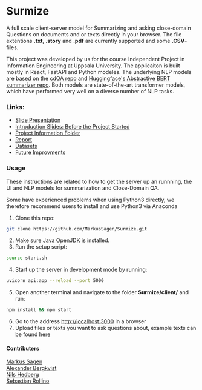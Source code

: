 # Surmize
A full scale client-server model for Summarizing and asking close-domain Questions on documents and or texts directly in your browser. The file extentions **.txt**, **.story** and **.pdf** are currently supported and some **.CSV**-files.    
   
This project was developed by us for the course Independent Project in Information Engineering at Uppsala University. The applicaiton is built mostly in React, FastAPI and Python modeles. The underlying NLP models are based on the [cdQA repo](https://github.com/cdqa-suite/cdQA) and [Huggingface's Abstractive BERT summarizer repo](https://github.com/huggingface/transformers/tree/master/examples/summarization/bertabs). Both models are state-of-the-art transformer models, which have performed very well on a diverse number of NLP tasks.

### Links:
- [Slide Presentation](#TODO)
- [Introduction Slides: Before the Project Started](https://www.notion.so/PowerPoint-f21825f57a6446c28963273e816bd053)  
- [Project Information Folder](https://www.notion.so/Summarize-App-c834b35bb7d748c4a57662652b9ce326)
- [Report](#TODO)
- [Datasets](#TODO)
- [Future Improvments](#TODO)
  
  
### Usage 
These instructions are related to how to get the server up an runnning, the UI and NLP models for summarization and Close-Domain QA.    
   
Some have experienced problems when using Python3 directly, we therefore recommend users to install and use Python3 via Anaconda

1. Clone this repo:
```bash
git clone https://github.com/MarkusSagen/Surmize.git
```
2. Make sure [Java OpenJDK](https://openjdk.java.net/install/) is installed.
3. Run the setup script:
```bash
source start.sh
```
4. Start up the server in development mode by running:
```bash
uvicorn api:app --reload --port 5000
```
5. Open another terminal and navigate to the folder **Surmize/client/** and run:
```bash
npm install && npm start
```
6. Go to the address [http://localhost:3000](http://localhost:3000) in a browser
7. Upload files or texts you want to ask questions about, example texts can be found [here](https://drive.google.com/open?id=1CF-4AzG5CPdos4coXfRRx7iz-GR-duoK)


#### Contributers  
[Markus Sagen](https://github.com/MarkusSagen)  
[Alexander Bergkvist](https://github.com/AlexanderBergkvist)  
[Nils Hedberg](https://github.com/nilshugo)  
[Sebastian Rollino](https://github.com/sebbersk)  
